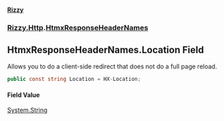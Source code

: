 #### [Rizzy](index 'index')
### [Rizzy.Http](Rizzy.Http 'Rizzy.Http').[HtmxResponseHeaderNames](Rizzy.Http.HtmxResponseHeaderNames 'Rizzy.Http.HtmxResponseHeaderNames')

## HtmxResponseHeaderNames.Location Field

Allows you to do a client-side redirect that does not do a full page reload.

```csharp
public const string Location = HX-Location;
```

#### Field Value
[System.String](https://docs.microsoft.com/en-us/dotnet/api/System.String 'System.String')